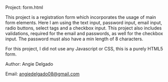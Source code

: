 Project: form.html

This project is a registration form which incorporates the usage of main form elements.
Here I am using the text input, password input, email input, radio buttons, select tags and a checkbox input. 
This project also includes validations, required for the email and passwords, as well for the checkbox input. 
The password must also have a min length of 8 characters.

For this project, I did not use any Javascript or CSS, this is a purely HTML5 form.

Author: Angie Delgado

Email: angiedelgado08@gmail.com
